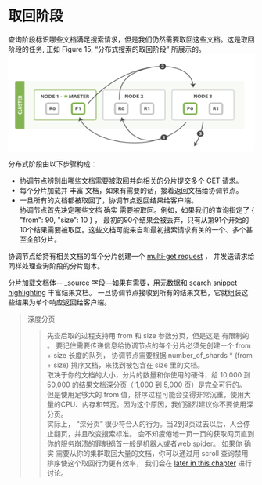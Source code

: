 #  取回阶段   
查询阶段标识哪些文档满足搜索请求，但是我们仍然需要取回这些文档。这是取回阶段的任务, 正如 Figure 15, “分布式搜索的取回阶段” 所展示的。    
<img src="./images/figure_15.png" width = "800" height = "200" 
alt="分布式搜索的取回阶段" align=center />     

分布式阶段由以下步骤构成：

 - 协调节点辨别出哪些文档需要被取回并向相关的分片提交多个 GET 请求。  
 - 每个分片加载并 丰富 文档，如果有需要的话，接着返回文档给协调节点。   
 - 一旦所有的文档都被取回了，协调节点返回结果给客户端。  
协调节点首先决定哪些文档 确实 需要被取回。例如，如果我们的查询指定了 { "from": 90, "size": 10 } ，
最初的90个结果会被丢弃，只有从第91个开始的10个结果需要被取回。这些文档可能来自和最初搜索请求有关的一个、多个甚至全部分片。

协调节点给持有相关文档的每个分片创建一个 [multi-get request](https://www.elastic.co/guide/cn/elasticsearch/guide/current/distrib-multi-doc.html) ，
并发送请求给同样处理查询阶段的分片副本。

分片加载文档体-- _source 字段—​如果有需要，用元数据和 [search snippet highlighting](https://www.elastic.co/guide/cn/elasticsearch/guide/current/highlighting-intro.html) 
丰富结果文档。 
一旦协调节点接收到所有的结果文档，它就组装这些结果为单个响应返回给客户端。   
> 深度分页  
>> 先查后取的过程支持用 from 和 size 参数分页，但是这是 有限制的 。 
>> 要记住需要传递信息给协调节点的每个分片必须先创建一个 from + size 长度的队列，
>> 协调节点需要根据 number_of_shards * (from + size) 排序文档，来找到被包含在 size 里的文档。   
>> 取决于你的文档的大小，分片的数量和你使用的硬件，给 10,000 到 50,000 的结果文档深分页（ 1,000 到 5,000 页）是完全可行的。
>> 但是使用足够大的 from 值，排序过程可能会变得非常沉重，使用大量的CPU、内存和带宽。因为这个原因，我们强烈建议你不要使用深分页。   
>> 实际上， “深分页” 很少符合人的行为。当2到3页过去以后，人会停止翻页，并且改变搜索标准。
>> 会不知疲倦地一页一页的获取网页直到你的服务崩溃的罪魁祸首一般是机器人或者web spider。
>> 如果你 确实 需要从你的集群取回大量的文档，你可以通过用 scroll 查询禁用排序使这个取回行为更有效率，
>> 我们会在 [later in this chapter](https://www.elastic.co/guide/cn/elasticsearch/guide/current/scroll.html) 
>> 进行讨论。